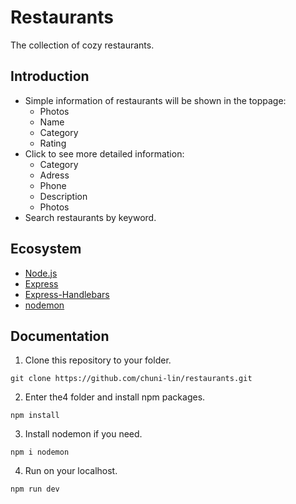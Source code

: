 # Restaurants
The collection of cozy restaurants. 

## Introduction
* Simple information of restaurants will be shown in the toppage:
  * Photos
  * Name
  * Category
  * Rating
* Click to see more detailed information:
  * Category
  * Adress
  * Phone
  * Description
  * Photos
* Search restaurants by keyword.

## Ecosystem
- [Node.js](https://nodejs.org/en/)
- [Express](https://www.npmjs.com/package/express)
- [Express-Handlebars](https://www.npmjs.com/package/express-handlebars)
- [nodemon](https://www.npmjs.com/package/nodemon)

## Documentation
1. Clone this repository to your folder.
```
git clone https://github.com/chuni-lin/restaurants.git
```
2. Enter the4 folder and install npm packages.
```
npm install
```
3. Install nodemon if you need.
```
npm i nodemon
```
4. Run on your localhost.
```
npm run dev
```
